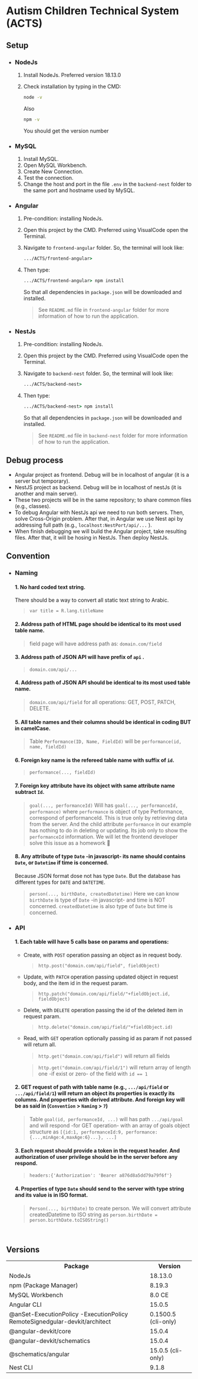 # Autism Children Technical System (ACTS)

## Setup

- ### NodeJs

  1. Install NodeJs. Preferred version 18.13.0
  2. Check installation by typing in the CMD:

      ```cmd
      node -v
      ```

      Also

      ```cmd
      npm -v
      ```

      You should get the version number

- ### MySQL

  1. Install MySQL.
  2. Open MySQL Workbench.
  3. Create New Connection.
  4. Test the connection.
  5. Change the host and port in the file `.env` in the `backend-nest` folder to the same port and hostname used by MySQL.

- ### Angular

  1. Pre-condition: installing NodeJs.
  2. Open this project by the CMD. Preferred using VisualCode open the Terminal.
  3. Navigate to `frontend-angular` folder. So, the terminal will look like:

      ```cmd
      .../ACTS/frontend-angular>
      ```

  4. Then type:

      ```cmd
      .../ACTS/frontend-angular> npm install
      ```

      So that all dependencies in `package.json` will be downloaded and installed.
      >See `README.md` file in `frontend-angular` folder for more information of how to run the application.

- ### NestJs

  1. Pre-condition: installing NodeJs.
  2. Open this project by the CMD. Preferred using VisualCode open the Terminal.
  3. Navigate to `backend-nest` folder. So, the terminal will look like:

      ```cmd
      .../ACTS/backend-nest>
      ```

  4. Then type:

      ```cmd
      .../ACTS/backend-nest> npm install
      ```

      So that all dependencies in `package.json` will be downloaded and installed.
      >See `README.md` file in `backend-nest` folder for more information of how to run the application.

## Debug process

- Angular project as frontend. Debug will be in localhost of angular (it is a server but temporary).
- NestJS project as backend. Debug will be in localhost of nestJs (it is another and main server).
- These two projects will be in the same repository; to share common files (e.g., classes).
- To debug Angular with NestJs api we need to run both servers. Then, solve Cross-Origin problem. After that, in Angular we use Nest api by addressing full path (e.g., `localhost:NestPort/api/...` ).
- When finish debugging we will build the Angular project, take resulting files. After that, it will be hosing in NestJs. Then deploy NestJs.

## Convention

- ### **Naming**

  #### **1. No hard coded text string.**

  There should be a way to convert all static text string to Arabic.
  >`var title = R.lang.titleName`

  #### **2. Address path of HTML page should be identical to its most used table name.**

  > field page will have address path as: `domain.com/field`

  #### **3. Address path of JSON API will have prefix of `api` .**

  >`domain.com/api/...`

  #### **4. Address path of JSON API should be identical to its most used table name.**

  >`domain.com/api/field` for all operations: GET, POST, PATCH, DELETE.

  #### **5. All table names and their columns should be identical in coding BUT in camelCase.**

  > Table `Performance(ID, Name, FieldId)` will be `performance(id, name, fieldId)`

  #### **6. Foreign key name is the refereed table name with suffix of `id`.**

  > `performance(..., fieldId)`

  #### **7. Foreign key attribute have its object with same attribute name subtract `Id`.**

  > `goal(..., performanceId)` Will has `goal(..., performanceId, performance)` where `performance` is object of type Performance, correspond of performanceId. This is true only by retrieving data from the server. And the child attribute `performance` in our example has nothing to do in deleting or updating. Its job only to show the `performanceId` information. We will let the frontend developer solve this issue as a homework 🙂

  #### **8. Any attribute of type `Date` -in javascript- its name should contains `Date`, or `Datetime` if time is concerned.**

  Because JSON format dose not has type `Date`. But the database has different types for `DATE` and `DATETIME`.
  > `person(..., birthDate, createdDatetime)` Here we can know `birthDate` is type of `Date` -in javascript- and time is NOT concerned. `createdDatetime` is also type of `Date` but time is concerned.

- ### **API**

  #### **1. Each table will have 5 calls base on params and operations:**
  
  - Create, with `POST` operation passing an object as in request body.
    > `http.post("domain.com/api/field", fieldObject)`

  - Update, with `PATCH` operation passing updated object in request body, and the item id in the request param.
    > `http.patch("domain.com/api/field/"+fieldObject.id, fieldObject)`

  - Delete, with `DELETE` operation passing the id of the deleted item in request param.
    > `http.delete("domain.com/api/field/"+fieldObject.id)`

  - Read, with `GET` operation optionally passing id as param if not passed will return all.
    > `http.get("domain.com/api/field")` will return all fields

    > `http.get("domain.com/api/field/1")` will return array of length one -if exist or zero- of the field with `id == 1`

  #### **2. GET request of path with table name (e.g., `.../api/field` or `.../api/field/1`) will return an object its properties is exactly its columns. And properties with derived attribute. And foreign key will be as said in (`Convention` > `Naming` > `7`)**

  > Table `goal(id, performanceId, ...)` will has path `.../api/goal` and will respond -for GET operation- with an array of goals object structure as `[{id:1, performanceId:9, performance:{...,minAge:4,maxAge:6}...}, ...]`

  #### **3. Each request should provide a token in the request header. And authorization of user privilege should be in the server before any respond.**

  > `headers:{'Authorization': 'Bearer a876d8a5dd79a79f6f'}`

  #### **4. Properties of type `Date` should send to the server with type string and its value is in ISO format.**

  > `Person(..., birthDate)` to create person. We will convert attribute createdDatetime to ISO string as `person.birthDate = person.birthDate.toISOString()`

<br/>

## Versions

<table>
  <tr>
  <th>
  Package</th>
  <th>
  Version</th></tr>
  <tr><td>NodeJs</td><td>18.13.0</td></tr>
  <tr><td>npm (Package Manager)</td><td>8.19.3</td></tr>
  <tr><td>MySQL Workbench</td><td>8.0 CE</td></tr>
  <tr><td>Angular CLI</td><td>15.0.5</td></tr>
  <tr><td>@anSet-ExecutionPolicy -ExecutionPolicy RemoteSignedgular-devkit/architect</td><td>0.1500.5 (cli-only)</td></tr>
  <tr><td>@angular-devkit/core</td><td>15.0.4</td></tr>
  <tr><td>@angular-devkit/schematics</td><td>15.0.4</td></tr>
  <tr><td>@schematics/angular</td><td>15.0.5 (cli-only)</td></tr>
  <tr><td>Nest CLI</td><td>9.1.8</td></tr>
</table>
